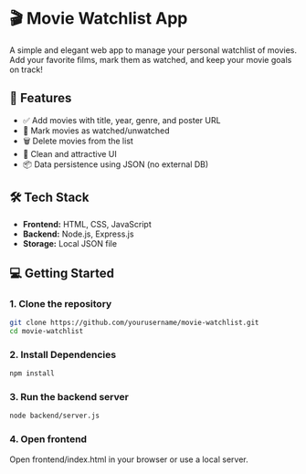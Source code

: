 # 🎬 Movie Watchlist App

A simple and elegant web app to manage your personal watchlist of movies. Add your favorite films, mark them as watched, and keep your movie goals on track!

## 🚀 Features

- ✅ Add movies with title, year, genre, and poster URL
- 🎯 Mark movies as watched/unwatched
- 🗑️ Delete movies from the list
- 🎨 Clean and attractive UI
- 📦 Data persistence using JSON (no external DB)


## 🛠️ Tech Stack

- **Frontend:** HTML, CSS, JavaScript
- **Backend:** Node.js, Express.js
- **Storage:** Local JSON file

## 💻 Getting Started

### 1. Clone the repository
```bash
git clone https://github.com/yourusername/movie-watchlist.git
cd movie-watchlist
```
### 2. Install Dependencies
```bash
npm install
```
### 3. Run the backend server
```bash
node backend/server.js
```
### 4. Open frontend
Open frontend/index.html in your browser or use a local server.
